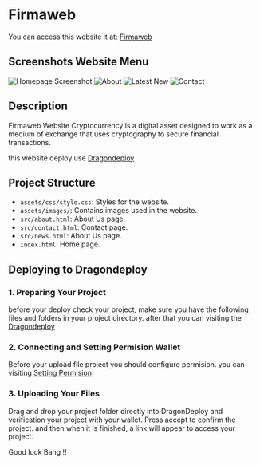 # Firmaweb

You can access this website it at: [Firmaweb](https://arweave.net/rAxsOhWIKtAqSj8o41pYroIHzgXmxLUR5nQaDmxO_rI/)

## Screenshots Website Menu

![Homepage Screenshot](assets/ss/ss3.jpg)
![About](assets/ss/ss4.jpg)
![Latest New](assets/ss/ss1.jpg)
![Contact](assets/ss/ss2.jpg)

## Description

Firmaweb Website Cryptocurrency is a digital asset designed to work as a medium of exchange that uses cryptography to secure financial transactions. 


this website deploy use [Dragondeploy](https://dragondeploy.xyz/)

## Project Structure

- `assets/css/style.css`: Styles for the website.
- `assets/images/`: Contains images used in the website.
- `src/about.html`: About Us page.
- `src/contact.html`: Contact page.
- `src/news.html`: About Us page.
- `index.html`: Home page.

## Deploying to Dragondeploy

### 1. Preparing Your Project

before your deploy check your project, make sure you have the following files and folders in your project directory. after that
you can visiting the [Dragondeploy](https://dragondeploy.xyz/)

### 2. Connecting and Setting Permision Wallet

Before your upload file project you should configure permision.
you can visiting [Setting Permision](https://dragondeploy.xyz/pro-tips)

### 3. Uploading Your Files

Drag and drop your project folder directly into DragonDeploy and verification your project with your wallet. Press accept to confirm the project. and then when it is finished, a link will appear to access your project.

Good luck Bang !!
